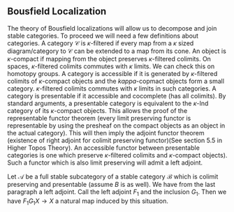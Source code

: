 ## Bousfield Localization

The theory of Bousfield localizations will allow us to decompose and join stable categories. To proceed we will need a few definitions about categories. A category $\mathcal{C}$ is $\kappa$-filtered if every map from a $\kappa$ sized diagram/category to $\mathcal{C}$ can be extended to a map from its cone. An object is $\kappa$-compact if mapping from the object preserves $\kappa$-filtered colimits. On spaces, $\kappa$-filtered colimits commutes with $\kappa$ limits. We can check this on homotopy groups. A category is accessible if it is generated by $\kappa$-filtered colimits of $\kappa$-compact objects and the $kappa$-copmact objects form a small category. $\kappa$-filtered colimits commutes with $\kappa$ limits in such categories. A category is presentable if it accessible and cocomplete (has all colimits). By standard arguments, a presentable category is equivalent to the $\kappa$-Ind category of its $\kappa$-compact objects. This allows the proof of the representable functor theorem (every limit preserving functor is representable by using the presheaf on the compact objects as an object in the actual category). This will then imply the adjoint functor theorem (existence of right adjoint for colimit preserving functor)(See section 5.5 in Higher Topos Theory). An accessible functor between presentable categories is one which preserve $\kappa$-filtered colimits and $\kappa$-compact objects). Such a functor which is also limit preserving will admit a left adjoint.

Let $\mathcal{A}$ be a full stable subcategory of a stable category $\mathcal{B}$ which is colimit preserving and presentable (assume $B$ is as well). We have from the last paragraph a left adjoint. Call the left adjoint $F_1$ and the inclusion $G_1$. Then we have $F_1G_1X \to X$ a natural map induced by this situation. 
